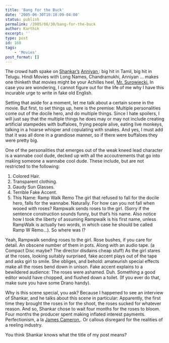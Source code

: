 ```yaml
---
title: 'Bang for the Buck'
date: '2005-06-30T10:18:09-04:00'
status: publish
permalink: /2005/06/30/bang-for-the-buck
author: Karthik
excerpt: ''
type: post
id: 168
tags:
    - 'Movies'
post_format: []
---
```

The crowd hath spake on [Shankar’s](http://www.imdb.com/name/nm0788171/) [Anniyan ](http://www.anniyan.com/): big hit in Tamil, big hit in Telugu. Hindi Movies with Long Names, Chandramukhi, Anniyan … makes one thinketh that movies might be your Achilles heel, [Mr. Surowiecki.](https://stochastica.net/2005/06/22/intelligence-in-numbers/) In case you are wondering, I cannot figure out for the life of me why I have this incurable urge to write in fake old English.

Setting that aside for a moment, let me talk about a certain scene in the movie. But first, to set things up, here is the premise: Multiple personalities come out of the docile hero, and do multiple things. Since I hate spoilers, I will just say that the multiple things he does may or may not include creating artificial stampedes with buffaloes, frying people alive, eating live monkeys, talking in a hoarse whisper and copulating with snakes. And yes, I must add that it was all done in a grandiose manner, so if there were buffaloes they were pretty big.

One of the personalities that emerges out of the weak kneed lead character is a wannabe cool dude, decked up with all the accoutrements that go into making someone a wannabe cool dude. These include, but are not restricted to the following:

1. Colored Hair.  
2. Transparent clothing.  
3. Gaudy Sun Glasses.  
4. Terrible Fake Accent.  
5. This Name: Ramp Walk Remo 
The girl that refused to fall for the docile hero, falls for the wannabe. Naturally. For how can you not fall when wooed with roses? Rampwalk sends roses to the girl. (Sorry if the sentence construction sounds funny, but that’s his name. Also notice how I took the liberty of assuming Rampwalk is his first name, unless RampWalk is actually two words, in which case he should be called Ramp W Remo…). So where was I?

Yeah, Rampwalk sending roses to the girl. Rose bushes, if you care for detail. An obscene number of them in pots. Along with an audio tape. (a Compact Disc maybe? The director disdains cheap stuff) As the girl stares at the roses, looking suitably surprised, fake accent plays out of the tape and asks girl to smile. She obliges, and behold: amateurish special effects make all the roses bend down in unison. Fake accent explains to a bewildered audience: The roses were ashamed. Duh. Something a good editor would have chopped, and flushed down a toilet. (If you ever do that, make sure you have some Drano handy).

Why is this scene special, you ask? Because I happened to see an interview of Shankar, and he talks about this scene in particular: Apparently, the first time they brought the roses in for the shoot, the roses sucked for whatever reason. And so, Shankar chose to wait four months for the roses to bloom. Four months the producer spent making inflated interest payments. Perfectionism, a la [James Cameron.](http://www.imdb.com/title/tt0120338/trivia). Or callous disregard for the realities of a reeling industry.

You think Shankar knows what the title of my post means?